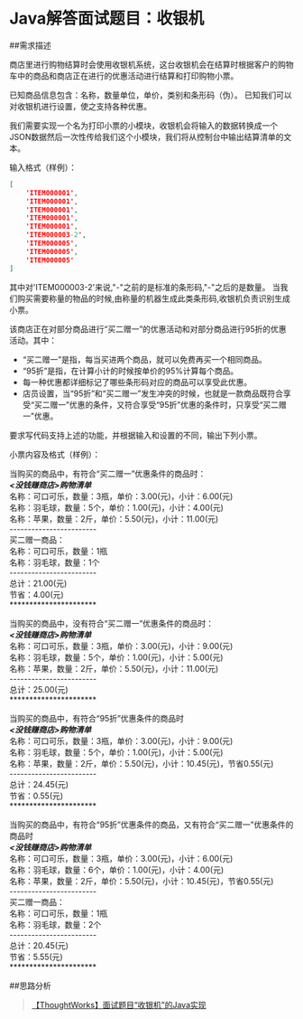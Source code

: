 Java解答面试题目：收银机
====================
##需求描述 

商店里进行购物结算时会使用收银机系统，这台收银机会在结算时根据客户的购物车中的商品和商店正在进行的优惠活动进行结算和打印购物小票。

已知商品信息包含：名称，数量单位，单价，类别和条形码（伪）。 
已知我们可以对收银机进行设置，使之支持各种优惠。

我们需要实现一个名为打印小票的小模块，收银机会将输入的数据转换成一个JSON数据然后一次性传给我们这个小模块，我们将从控制台中输出结算清单的文本。

输入格式（样例）：  

```Json
[  
	'ITEM000001',  
    'ITEM000001',  
    'ITEM000001',  
    'ITEM000001',  
    'ITEM000001',  
    'ITEM000003-2',  
    'ITEM000005',  
    'ITEM000005',  
    'ITEM000005'  
]  
```
其中对'ITEM000003-2'来说,"-"之前的是标准的条形码,"-"之后的是数量。 
当我们购买需要称量的物品的时候,由称量的机器生成此类条形码,收银机负责识别生成小票。

该商店正在对部分商品进行“买二赠一”的优惠活动和对部分商品进行95折的优惠活动。其中：

* “买二赠一”是指，每当买进两个商品，就可以免费再买一个相同商品。
* “95折”是指，在计算小计的时候按单价的95%计算每个商品。
* 每一种优惠都详细标记了哪些条形码对应的商品可以享受此优惠。
* 店员设置，当“95折”和“买二赠一”发生冲突的时候，也就是一款商品既符合享受“买二赠一”优惠的条件，又符合享受“95折”优惠的条件时，只享受“买二赠一”优惠。

要求写代码支持上述的功能，并根据输入和设置的不同，输出下列小票。

小票内容及格式（样例）：

当购买的商品中，有符合“买二赠一”优惠条件的商品时：  
***<没钱赚商店>购物清单***  
名称：可口可乐，数量：3瓶，单价：3.00(元)，小计：6.00(元)  
名称：羽毛球，数量：5个，单价：1.00(元)，小计：4.00(元)  
名称：苹果，数量：2斤，单价：5.50(元)，小计：11.00(元)  
\-\-\-\-\-\-\-\-\-\-\-\-\-\-\-\-\-\-\-\-\-\-\-\-   
买二赠一商品：  
名称：可口可乐，数量：1瓶  
名称：羽毛球，数量：1个  
\-\-\-\-\-\-\-\-\-\-\-\-\-\-\-\-\-\-\-\-\-\-\-\-  
总计：21.00(元)  
节省：4.00(元)  
\*\*\*\*\*\*\*\*\*\*\*\*\*\*\*\*\*\*\*\*\*\*  

 

当购买的商品中，没有符合“买二赠一”优惠条件的商品时：  
***<没钱赚商店>购物清单***  
名称：可口可乐，数量：3瓶，单价：3.00(元)，小计：9.00(元)  
名称：羽毛球，数量：5个，单价：1.00(元)，小计：5.00(元)  
名称：苹果，数量：2斤，单价：5.50(元)，小计：11.00(元)  
\-\-\-\-\-\-\-\-\-\-\-\-\-\-\-\-\-\-\-\-\-\-\-\-  
总计：25.00(元)  
\*\*\*\*\*\*\*\*\*\*\*\*\*\*\*\*\*\*\*\*\*\*  


当购买的商品中，有符合“95折”优惠条件的商品时  
***<没钱赚商店>购物清单***  
名称：可口可乐，数量：3瓶，单价：3.00(元)，小计：9.00(元)  
名称：羽毛球，数量：5个，单价：1.00(元)，小计：5.00(元)  
名称：苹果，数量：2斤，单价：5.50(元)，小计：10.45(元)，节省0.55(元)  
\-\-\-\-\-\-\-\-\-\-\-\-\-\-\-\-\-\-\-\-\-\-\-\-  
总计：24.45(元)  
节省：0.55(元)  
\*\*\*\*\*\*\*\*\*\*\*\*\*\*\*\*\*\*\*\*\*\*    
 

当购买的商品中，有符合“95折”优惠条件的商品，又有符合“买二赠一”优惠条件的商品时  
***<没钱赚商店>购物清单***  
名称：可口可乐，数量：3瓶，单价：3.00(元)，小计：6.00(元)  
名称：羽毛球，数量：6个，单价：1.00(元)，小计：4.00(元)  
名称：苹果，数量：2斤，单价：5.50(元)，小计：10.45(元)，节省0.55(元)  
\-\-\-\-\-\-\-\-\-\-\-\-\-\-\-\-\-\-\-\-\-\-\-\-   
买二赠一商品：  
名称：可口可乐，数量：1瓶  
名称：羽毛球，数量：2个  
\-\-\-\-\-\-\-\-\-\-\-\-\-\-\-\-\-\-\-\-\-\-\-\-  
总计：20.45(元)  
节省：5.55(元)  
\*\*\*\*\*\*\*\*\*\*\*\*\*\*\*\*\*\*\*\*\*\*  

##思路分析
> [【ThoughtWorks】面试题目“收银机”的Java实现](http://ohao.ren/2016/03/05/%E3%80%90ThoughtWorks%E3%80%91%E9%9D%A2%E8%AF%95%E9%A2%98%E7%9B%AE%E2%80%9C%E6%94%B6%E9%93%B6%E6%9C%BA%E2%80%9D%E7%9A%84Java%E5%AE%9E%E7%8E%B0/)